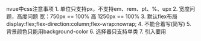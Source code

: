 nvue中css注意事项
	1.	单位只支持px，不支持em、rem、pt、%、upx
	2.	宽度问题，高度问题 宽：750px == 100% 高 1250px == 100%
	3.	默认flex布局 display:flex;flex-direction:column;flex-wrap:nowrap;
	4.	不能合着写(简写)
	5.	背景颜色只能用background-color
	6.	选择器只支持单类
	7.	引入要用<style src="@/common/nvue-common.css"> </style>